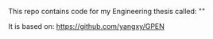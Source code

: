 This repo contains code for my Engineering thesis called: ""

It is based on: https://github.com/yangxy/GPEN